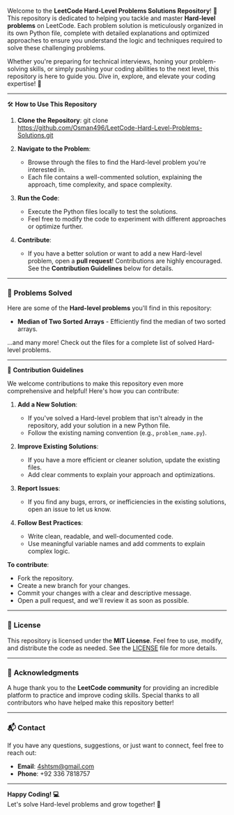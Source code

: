 Welcome to the **LeetCode Hard-Level Problems Solutions Repository**! 🎉 This repository is dedicated to helping you tackle and master **Hard-level problems** on LeetCode. Each problem solution is meticulously organized in its own Python file, complete with detailed explanations and optimized approaches to ensure you understand the logic and techniques required to solve these challenging problems.

Whether you're preparing for technical interviews, honing your problem-solving skills, or simply pushing your coding abilities to the next level, this repository is here to guide you. Dive in, explore, and elevate your coding expertise! 🚀

---

 🛠️ **How to Use This Repository**

1. **Clone the Repository**:
   git clone https://github.com/Osman496/LeetCode-Hard-Level-Problems-Solutions.git
2. **Navigate to the Problem**:
   - Browse through the files to find the Hard-level problem you're interested in.
   - Each file contains a well-commented solution, explaining the approach, time complexity, and space complexity.

3. **Run the Code**:
   - Execute the Python files locally to test the solutions.
   - Feel free to modify the code to experiment with different approaches or optimize further.

4. **Contribute**:
   - If you have a better solution or want to add a new Hard-level problem, open a **pull request**! Contributions are highly encouraged. See the **Contribution Guidelines** below for details.

---

### 🧩 **Problems Solved**

Here are some of the **Hard-level problems** you'll find in this repository:

- **Median of Two Sorted Arrays** - Efficiently find the median of two sorted arrays.

...and many more! Check out the files for a complete list of solved Hard-level problems.

---

 🤝 **Contribution Guidelines**

We welcome contributions to make this repository even more comprehensive and helpful! Here's how you can contribute:

1. **Add a New Solution**:
   - If you've solved a Hard-level problem that isn't already in the repository, add your solution in a new Python file.
   - Follow the existing naming convention (e.g., `problem_name.py`).

2. **Improve Existing Solutions**:
   - If you have a more efficient or cleaner solution, update the existing files.
   - Add clear comments to explain your approach and optimizations.

3. **Report Issues**:
   - If you find any bugs, errors, or inefficiencies in the existing solutions, open an issue to let us know.

4. **Follow Best Practices**:
   - Write clean, readable, and well-documented code.
   - Use meaningful variable names and add comments to explain complex logic.

**To contribute**:
- Fork the repository.
- Create a new branch for your changes.
- Commit your changes with a clear and descriptive message.
- Open a pull request, and we'll review it as soon as possible.

---

### 📜 **License**

This repository is licensed under the **MIT License**. Feel free to use, modify, and distribute the code as needed. See the [LICENSE](LICENSE) file for more details.

---

### 🙏 **Acknowledgments**

A huge thank you to the **LeetCode community** for providing an incredible platform to practice and improve coding skills. Special thanks to all contributors who have helped make this repository better!

---

### 📬 **Contact**

If you have any questions, suggestions, or just want to connect, feel free to reach out:

- **Email**: [4shtsm@gmail.com](mailto:4shtsm@gmail.com)
- **Phone**: +92 336 7818757

---

**Happy Coding! 💻**  
Let's solve Hard-level problems and grow together! 🌱
